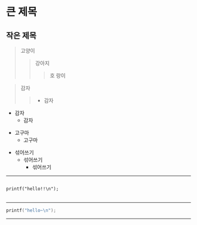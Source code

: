 큰 제목 
==========

작은 제목 
----------

> 고양이
>   > 강아지 
>   >   > 호
> 랑이 

> 감자 
>   > - 감자 

+ 감자
    + 감자 

- 고구마 
    - 고구마 

* 섞어쓰기 
    - 섞어쓰기 
        + 섞어쓰기 
* * *
<pre>
<code>
printf("hello!!\n");
</code>
</pre>
- - - 
```c
printf("hello~\n");
```
*****

